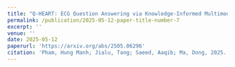 ```yaml
---
title: "Q-HEART: ECG Question Answering via Knowledge-Informed Multimodal LLMs"
permalink: /publication/2025-05-12-paper-title-number-7
excerpt: ''
venue: ''
date: 2025-05-12
paperurl: 'https://arxiv.org/abs/2505.06296' 
citation: 'Pham, Hung Manh; Jialu, Tang; Saeed, Aaqib; Ma, Dong, 2025. Q-Heart: ECG Question Answering via Knowledge-Informed Multimodal LLMs. ECAI 2025. https://arxiv.org/abs/2505.06296.'
---
```


